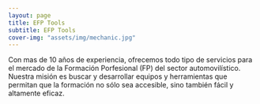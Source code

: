 ```yaml
---
layout: page
title: EFP Tools
subtitle: EFP Tools
cover-img: "assets/img/mechanic.jpg"
---
```


Con mas de 10 años de experiencia, ofrecemos todo tipo de servicios para el mercado de la Formación Porfesional (FP) del sector automovilístico. Nuestra misión es buscar y desarrollar equipos y herramientas que permitan que la formación no sólo sea accesible, sino también fácil y altamente eficaz.